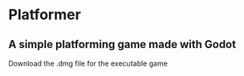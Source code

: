 # Platformer
## A simple platforming game made with Godot
Download the .dmg file for the executable game
